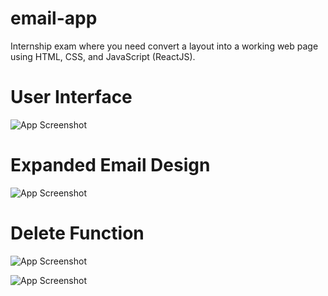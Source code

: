 # email-app
Internship exam where you need convert a layout into a working web page using HTML, CSS, and JavaScript (ReactJS).

# User Interface
![App Screenshot](https://via.placeholder.com/468x300?text=App+Screenshot+Here)

# Expanded Email Design
![App Screenshot](https://via.placeholder.com/468x300?text=App+Screenshot+Here)

# Delete Function
![App Screenshot](https://via.placeholder.com/468x300?text=App+Screenshot+Here)

![App Screenshot](https://via.placeholder.com/468x300?text=App+Screenshot+Here)




